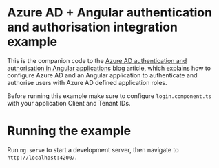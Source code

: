 # Azure AD + Angular authentication and authorisation integration example

This is the companion code to the [Azure AD authentication and authorisation in Angular applications](https://flow.gi/AngularAzureADAuthenticationAndAuthorization/) blog article, which explains how to configure Azure AD and an Angular application to authenticate and authorise users with Azure AD defined application roles.

Before running this example make sure to configure `login.component.ts` with your application Client and Tenant IDs.

# Running the example

Run `ng serve` to start a development server, then navigate to `http://localhost:4200/`.